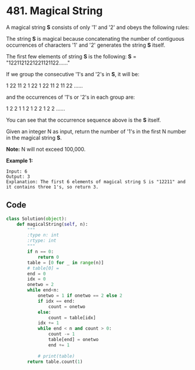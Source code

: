 # 481. Magical String

A magical string **S** consists of only '1' and '2' and obeys the following rules:

The string **S** is magical because concatenating the number of contiguous occurrences of characters '1' and '2' generates the string **S** itself.

The first few elements of string **S** is the following: **S** = "1221121221221121122……"

If we group the consecutive '1's and '2's in **S**, it will be:

1 22 11 2 1 22 1 22 11 2 11 22 ......

and the occurrences of '1's or '2's in each group are:

1 2 2 1 1 2 1 2 2 1 2 2 ......

You can see that the occurrence sequence above is the **S** itself.

Given an integer N as input, return the number of '1's in the first N number in the magical string **S**.

**Note:** N will not exceed 100,000.

**Example 1:**

```
Input: 6
Output: 3
Explanation: The first 6 elements of magical string S is "12211" and it contains three 1's, so return 3.
```



## Code

```python
class Solution(object):
    def magicalString(self, n):
        """
        :type n: int
        :rtype: int
        """
        if n == 0:
            return 0
        table = [0 for _ in range(n)]
        # table[0] = 
        end = 0
        idx = 0
        onetwo = 2
        while end<n:
            onetwo = 1 if onetwo == 2 else 2
            if idx == end:
                count = onetwo
            else:
                count = table[idx]
            idx += 1
            while end < n and count > 0:
                count -= 1
                table[end] = onetwo
                end += 1
            
            # print(table)
        return table.count(1)
```

